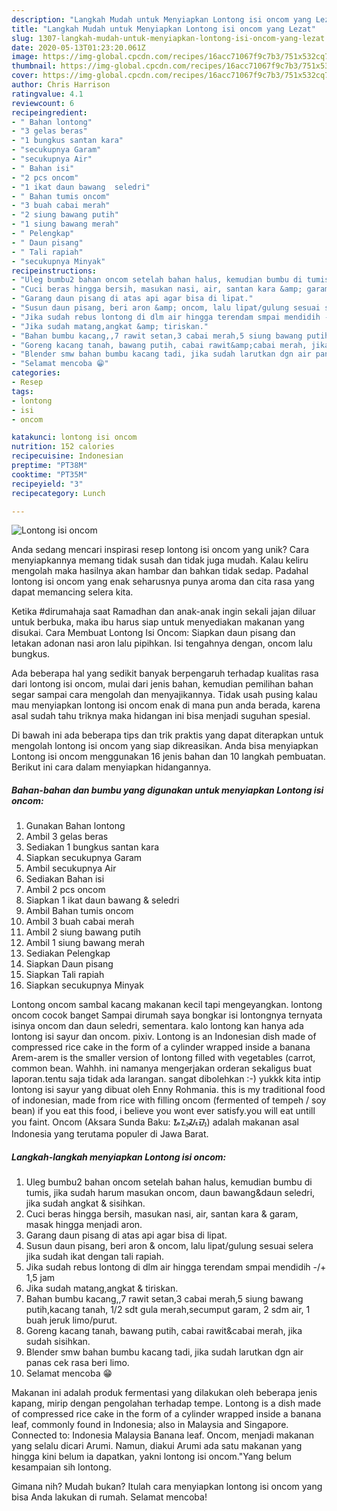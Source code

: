 ```yaml
---
description: "Langkah Mudah untuk Menyiapkan Lontong isi oncom yang Lezat"
title: "Langkah Mudah untuk Menyiapkan Lontong isi oncom yang Lezat"
slug: 1307-langkah-mudah-untuk-menyiapkan-lontong-isi-oncom-yang-lezat
date: 2020-05-13T01:23:20.061Z
image: https://img-global.cpcdn.com/recipes/16acc71067f9c7b3/751x532cq70/lontong-isi-oncom-foto-resep-utama.jpg
thumbnail: https://img-global.cpcdn.com/recipes/16acc71067f9c7b3/751x532cq70/lontong-isi-oncom-foto-resep-utama.jpg
cover: https://img-global.cpcdn.com/recipes/16acc71067f9c7b3/751x532cq70/lontong-isi-oncom-foto-resep-utama.jpg
author: Chris Harrison
ratingvalue: 4.1
reviewcount: 6
recipeingredient:
- " Bahan lontong"
- "3 gelas beras"
- "1 bungkus santan kara"
- "secukupnya Garam"
- "secukupnya Air"
- " Bahan isi"
- "2 pcs oncom"
- "1 ikat daun bawang  seledri"
- " Bahan tumis oncom"
- "3 buah cabai merah"
- "2 siung bawang putih"
- "1 siung bawang merah"
- " Pelengkap"
- " Daun pisang"
- " Tali rapiah"
- "secukupnya Minyak"
recipeinstructions:
- "Uleg bumbu2 bahan oncom setelah bahan halus, kemudian bumbu di tumis, jika sudah harum masukan oncom, daun bawang&amp;daun seledri, jika sudah angkat &amp; sisihkan."
- "Cuci beras hingga bersih, masukan nasi, air, santan kara &amp; garam, masak hingga menjadi aron."
- "Garang daun pisang di atas api agar bisa di lipat."
- "Susun daun pisang, beri aron &amp; oncom, lalu lipat/gulung sesuai selera jika sudah ikat dengan tali rapiah."
- "Jika sudah rebus lontong di dlm air hingga terendam smpai mendidih -/+ 1,5 jam"
- "Jika sudah matang,angkat &amp; tiriskan."
- "Bahan bumbu kacang,,7 rawit setan,3 cabai merah,5 siung bawang putih,kacang tanah, 1/2 sdt gula merah,secumput garam, 2 sdm air, 1 buah jeruk limo/purut."
- "Goreng kacang tanah, bawang putih, cabai rawit&amp;cabai merah, jika sudah sisihkan."
- "Blender smw bahan bumbu kacang tadi, jika sudah larutkan dgn air panas cek rasa beri limo."
- "Selamat mencoba 😁"
categories:
- Resep
tags:
- lontong
- isi
- oncom

katakunci: lontong isi oncom 
nutrition: 152 calories
recipecuisine: Indonesian
preptime: "PT38M"
cooktime: "PT35M"
recipeyield: "3"
recipecategory: Lunch

---
```



![Lontong isi oncom](https://img-global.cpcdn.com/recipes/16acc71067f9c7b3/751x532cq70/lontong-isi-oncom-foto-resep-utama.jpg)

Anda sedang mencari inspirasi resep lontong isi oncom yang unik? Cara menyiapkannya memang tidak susah dan tidak juga mudah. Kalau keliru mengolah maka hasilnya akan hambar dan bahkan tidak sedap. Padahal lontong isi oncom yang enak seharusnya punya aroma dan cita rasa yang dapat memancing selera kita.

Ketika #dirumahaja saat Ramadhan dan anak-anak ingin sekali jajan diluar untuk berbuka, maka ibu harus siap untuk menyediakan makanan yang disukai. Cara Membuat Lontong Isi Oncom: Siapkan daun pisang dan letakan adonan nasi aron lalu pipihkan. Isi tengahnya dengan, oncom lalu bungkus.

Ada beberapa hal yang sedikit banyak berpengaruh terhadap kualitas rasa dari lontong isi oncom, mulai dari jenis bahan, kemudian pemilihan bahan segar sampai cara mengolah dan menyajikannya. Tidak usah pusing kalau mau menyiapkan lontong isi oncom enak di mana pun anda berada, karena asal sudah tahu triknya maka hidangan ini bisa menjadi suguhan spesial.


Di bawah ini ada beberapa tips dan trik praktis yang dapat diterapkan untuk mengolah lontong isi oncom yang siap dikreasikan. Anda bisa menyiapkan Lontong isi oncom menggunakan 16 jenis bahan dan 10 langkah pembuatan. Berikut ini cara dalam menyiapkan hidangannya.

<!--inarticleads1-->

##### Bahan-bahan dan bumbu yang digunakan untuk menyiapkan Lontong isi oncom:

1. Gunakan  Bahan lontong
1. Ambil 3 gelas beras
1. Sediakan 1 bungkus santan kara
1. Siapkan secukupnya Garam
1. Ambil secukupnya Air
1. Sediakan  Bahan isi
1. Ambil 2 pcs oncom
1. Siapkan 1 ikat daun bawang &amp; seledri
1. Ambil  Bahan tumis oncom
1. Ambil 3 buah cabai merah
1. Ambil 2 siung bawang putih
1. Ambil 1 siung bawang merah
1. Sediakan  Pelengkap
1. Siapkan  Daun pisang
1. Siapkan  Tali rapiah
1. Siapkan secukupnya Minyak


Lontong oncom sambal kacang makanan kecil tapi mengeyangkan. lontong oncom cocok banget Sampai dirumah saya bongkar isi lontongnya ternyata isinya oncom dan daun seledri, sementara. kalo lontong kan hanya ada lontong isi sayur dan oncom. pixiv. Lontong is an Indonesian dish made of compressed rice cake in the form of a cylinder wrapped inside a banana Arem-arem is the smaller version of lontong filled with vegetables (carrot, common bean. Wahhh. ini namanya mengerjakan orderan sekaligus buat laporan.tentu saja tidak ada larangan. sangat dibolehkan :-) yukkk kita intip lontong isi sayur yang dibuat oleh Enny Rohmania. this is my traditional food of indonesian, made from rice with filling oncom (fermented of tempeh / soy bean) if you eat this food, i believe you wont ever satisfy.you will eat untill you faint. Oncom (Aksara Sunda Baku: ᮇᮔ᮪ᮎᮧᮙ᮪) adalah makanan asal Indonesia yang terutama populer di Jawa Barat. 

<!--inarticleads2-->

##### Langkah-langkah menyiapkan Lontong isi oncom:

1. Uleg bumbu2 bahan oncom setelah bahan halus, kemudian bumbu di tumis, jika sudah harum masukan oncom, daun bawang&amp;daun seledri, jika sudah angkat &amp; sisihkan.
1. Cuci beras hingga bersih, masukan nasi, air, santan kara &amp; garam, masak hingga menjadi aron.
1. Garang daun pisang di atas api agar bisa di lipat.
1. Susun daun pisang, beri aron &amp; oncom, lalu lipat/gulung sesuai selera jika sudah ikat dengan tali rapiah.
1. Jika sudah rebus lontong di dlm air hingga terendam smpai mendidih -/+ 1,5 jam
1. Jika sudah matang,angkat &amp; tiriskan.
1. Bahan bumbu kacang,,7 rawit setan,3 cabai merah,5 siung bawang putih,kacang tanah, 1/2 sdt gula merah,secumput garam, 2 sdm air, 1 buah jeruk limo/purut.
1. Goreng kacang tanah, bawang putih, cabai rawit&amp;cabai merah, jika sudah sisihkan.
1. Blender smw bahan bumbu kacang tadi, jika sudah larutkan dgn air panas cek rasa beri limo.
1. Selamat mencoba 😁


Makanan ini adalah produk fermentasi yang dilakukan oleh beberapa jenis kapang, mirip dengan pengolahan terhadap tempe. Lontong is a dish made of compressed rice cake in the form of a cylinder wrapped inside a banana leaf, commonly found in Indonesia; also in Malaysia and Singapore. Connected to: Indonesia Malaysia Banana leaf. Oncom, menjadi makanan yang selalu dicari Arumi. Namun, diakui Arumi ada satu makanan yang hingga kini belum ia dapatkan, yakni lontong isi oncom.&#34;Yang belum kesampaian sih lontong. 

Gimana nih? Mudah bukan? Itulah cara menyiapkan lontong isi oncom yang bisa Anda lakukan di rumah. Selamat mencoba!
